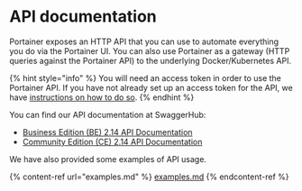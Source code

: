 # API documentation

Portainer exposes an HTTP API that you can use to automate everything you do via the Portainer UI. You can also use Portainer as a gateway (HTTP queries against the Portainer API) to the underlying Docker/Kubernetes API.

{% hint style="info" %}
You will need an access token in order to use the Portainer API. If you have not already set up an access token for the API, we have [instructions on how to do so](access.md).
{% endhint %}

You can find our API documentation at SwaggerHub:

* [Business Edition (BE) 2.14 API Documentation](https://app.swaggerhub.com/apis/portainer/portainer-ee/2.14.0)
* [Community Edition (CE) 2.14 API Documentation](https://app.swaggerhub.com/apis/portainer/portainer-ce/2.14.0)

We have also provided some examples of API usage.

{% content-ref url="examples.md" %}
[examples.md](examples.md)
{% endcontent-ref %}

